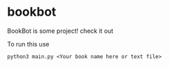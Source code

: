 # bookbot

BookBot is some project!
check it out

To run this
use

```console
python3 main.py <Your book name here or text file>
```
